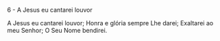 6 - A Jesus eu cantarei louvor

A Jesus eu cantarei louvor;
Honra e glória sempre Lhe darei;
Exaltarei ao meu Senhor;
O Seu Nome bendirei.
